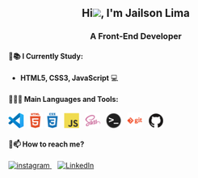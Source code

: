 <h2 align="center">Hi<img src="https://raw.githubusercontent.com/kaueMarques/kaueMarques/master/hi.gif" width="30px">, I'm Jailson Lima</h2>
<h3 align="center">A Front-End Developer</h3>

#### 🔗📚 I Currently Study:
  - **HTML5, CSS3, JavaScript** 💻

#### 🔗👨‍💻 Main Languages and Tools:  
<p>
<img src="https://raw.githubusercontent.com/github/explore/80688e429a7d4ef2fca1e82350fe8e3517d3494d/topics/visual-studio-code/visual-studio-code.png" alt="vscode" width="30" />&nbsp
<img src="https://raw.githubusercontent.com/devicons/devicon/master/icons/html5/html5-plain-wordmark.svg" alt="html5" width="30" />
<img src="https://raw.githubusercontent.com/devicons/devicon/master/icons/css3/css3-plain-wordmark.svg" alt="css3" width="30" />&nbsp
<img src="https://raw.githubusercontent.com/devicons/devicon/master/icons/javascript/javascript-original.svg" alt="javascript" width="30" />&nbsp&nbsp
<img src="https://raw.githubusercontent.com/devicons/devicon/master/icons/sass/sass-original.svg" alt="sass" width="30" />&nbsp&nbsp
<img src="https://raw.githubusercontent.com/github/explore/80688e429a7d4ef2fca1e82350fe8e3517d3494d/topics/terminal/terminal.png" alt="terminal" width="30" />&nbsp&nbsp
<img src="https://raw.githubusercontent.com/devicons/devicon/master/icons/git/git-plain-wordmark.svg" alt="git" width="30" />&nbsp&nbsp
<img src="https://raw.githubusercontent.com/devicons/devicon/master/icons/github/github-original.svg" alt="github" width="30" />
</p>

#### 🔗📫 How to reach me?
<p>
<a href="https://www.instagram.com/jailsonp.lima">
  <img src="https://img.shields.io/badge/Instagram-E4405F?style=for-the-badge&logo=instagram&logoColor=white" alt="instagram" />
</a>
&nbsp&nbsp
<a href="#">
  <img src="https://img.shields.io/badge/LinkedIn-0077B5?style=for-the-badge&logo=linkedin&logoColor=white" alt="LinkedIn" />
</a>
</p>

<!--
**JailsonPLima/JailsonPLima** is a ✨ _special_ ✨ repository because its `README.md` (this file) appears on your GitHub profile.

Here are some ideas to get you started:

- 🔭 I’m currently working on ...
- 🌱 I’m currently learning ...
- 👯 I’m looking to collaborate on ...
- 🤔 I’m looking for help with ...
- 💬 Ask me about ...
- 📫 How to reach me: ...
- 😄 Pronouns: ...
- ⚡ Fun fact: ...
-->
